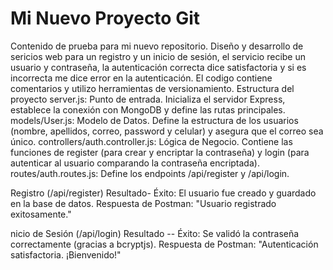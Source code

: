 # Mi Nuevo Proyecto Git
Contenido de prueba para mi nuevo repositorio.
Diseño y desarrollo de sericios web para un registro y un inicio de sesión, el servicio recibe un usuario y contraseña, la autenticación correcta dice satisfactoria y si es incorrecta me dice error en la autenticación. El codigo contiene comentarios y utilizo herramientas de versionamiento.
Estructura del proyecto
server.js: Punto de entrada. Inicializa el servidor Express, establece la conexión con MongoDB y define las rutas principales.
models/User.js: Modelo de Datos. Define la estructura de los usuarios (nombre, apellidos, correo, password y celular) y asegura que el correo sea único.
controllers/auth.controller.js:	Lógica de Negocio. Contiene las funciones de register (para crear y encriptar la contraseña) y login (para autenticar al usuario comparando la contraseña encriptada).
routes/auth.routes.js:	Define los endpoints /api/register y /api/login.

Registro (/api/register) Resultado-	Éxito: El usuario fue creado y guardado en la base de datos.	Respuesta de Postman: "Usuario registrado exitosamente."

nicio de Sesión (/api/login)	Resultado -- Éxito: Se validó la contraseña correctamente (gracias a bcryptjs).	Respuesta de Postman: "Autenticación satisfactoria. ¡Bienvenido!"
